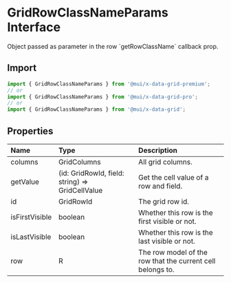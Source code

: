 # GridRowClassNameParams Interface

<p class="description">Object passed as parameter in the row `getRowClassName` callback prop.</p>

## Import

```js
import { GridRowClassNameParams } from '@mui/x-data-grid-premium';
// or
import { GridRowClassNameParams } from '@mui/x-data-grid-pro';
// or
import { GridRowClassNameParams } from '@mui/x-data-grid';
```

## Properties

| Name                                          | Type                                                                              | Description                                                |
| :-------------------------------------------- | :-------------------------------------------------------------------------------- | :--------------------------------------------------------- |
| <span class="prop-name">columns</span>        | <span class="prop-type">GridColumns</span>                                        | All grid columns.                                          |
| <span class="prop-name">getValue</span>       | <span class="prop-type">(id: GridRowId, field: string) =&gt; GridCellValue</span> | Get the cell value of a row and field.                     |
| <span class="prop-name">id</span>             | <span class="prop-type">GridRowId</span>                                          | The grid row id.                                           |
| <span class="prop-name">isFirstVisible</span> | <span class="prop-type">boolean</span>                                            | Whether this row is the first visible or not.              |
| <span class="prop-name">isLastVisible</span>  | <span class="prop-type">boolean</span>                                            | Whether this row is the last visible or not.               |
| <span class="prop-name">row</span>            | <span class="prop-type">R</span>                                                  | The row model of the row that the current cell belongs to. |
